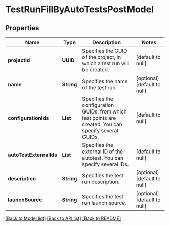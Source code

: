 # TestRunFillByAutoTestsPostModel
## Properties

| Name | Type | Description | Notes |
|------------ | ------------- | ------------- | -------------|
| **projectId** | **UUID** | Specifies the GUID of the project, in which a test run will be created. | [default to null] |
| **name** | **String** | Specifies the name of the test run. | [optional] [default to null] |
| **configurationIds** | **List** | Specifies the configuration GUIDs, from which test points are created. You can specify several GUIDs. | [default to null] |
| **autoTestExternalIds** | **List** | Specifies the external ID of the autotest. You can specify several IDs. | [default to null] |
| **description** | **String** | Specifies the test run description. | [optional] [default to null] |
| **launchSource** | **String** | Specifies the test run launch source. | [optional] [default to null] |

[[Back to Model list]](../README.md#documentation-for-models) [[Back to API list]](../README.md#documentation-for-api-endpoints) [[Back to README]](../README.md)

